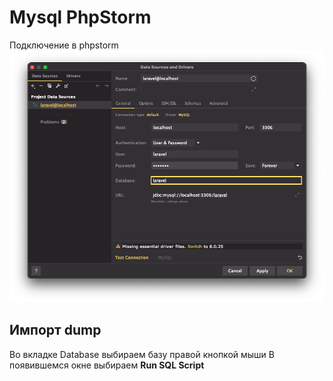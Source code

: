 # Mysql PhpStorm

Подключение в phpstorm
![images/mysql.png](images/mysql.png)

## Импорт dump

Во вкладке Database выбираем базу правой кнопкой мыши
В появившемся окне выбираем **Run SQL Script**

